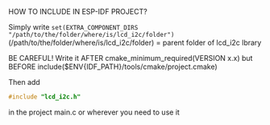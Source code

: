 HOW TO INCLUDE IN ESP-IDF PROJECT?

Simply write `set(EXTRA_COMPONENT_DIRS "/path/to/the/folder/where/is/lcd_i2c/folder")` (/path/to/the/folder/where/is/lcd_i2c/folder) = parent folder of lcd_i2c lbrary

BE CAREFUL! Write it AFTER cmake_minimum_required(VERSION x.x) but BEFORE include($ENV{IDF_PATH}/tools/cmake/project.cmake)

Then add
```cpp
#include "lcd_i2c.h"
```
in the project main.c or wherever you need to use it

